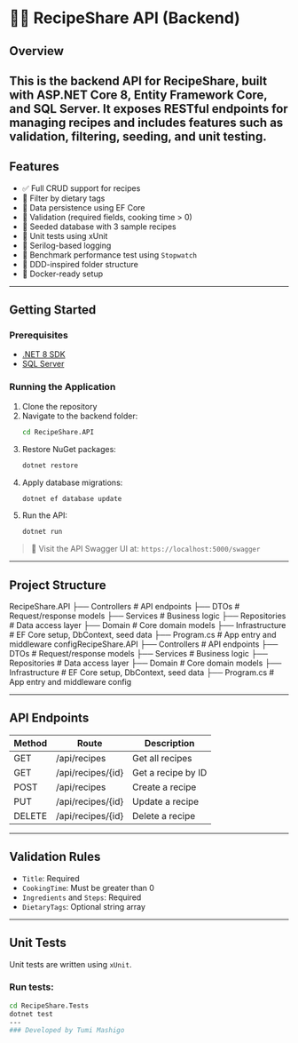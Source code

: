 # 🧑‍🍳 RecipeShare API (Backend)
## Overview
This is the backend API for RecipeShare, built with **ASP.NET Core 8**, **Entity Framework Core**, and **SQL Server**. It exposes RESTful endpoints for managing recipes and includes features such as validation, filtering, seeding, and unit testing.
---
## Features
- ✅ Full CRUD support for recipes
- 🔎 Filter by dietary tags
- 💾 Data persistence using EF Core
- 🧪 Validation (required fields, cooking time > 0)
- 🌱 Seeded database with 3 sample recipes
- 🧪 Unit tests using xUnit
- 🐞 Serilog-based logging
- 🚀 Benchmark performance test using `Stopwatch`
- 🧱 DDD-inspired folder structure
- 🐳 Docker-ready setup
---
## Getting Started
### Prerequisites
- [.NET 8 SDK](https://dotnet.microsoft.com/download)
- [SQL Server](https://www.microsoft.com/en-us/sql-server)
### Running the Application
1. Clone the repository
2. Navigate to the backend folder:
   ```bash
   cd RecipeShare.API
   ```
3. Restore NuGet packages:
   ```bash
   dotnet restore
   ```
4. Apply database migrations:
   ```bash
   dotnet ef database update
   ```
5. Run the API:
   ```bash
   dotnet run
   ```
> 🧪 Visit the API Swagger UI at: `https://localhost:5000/swagger`
---
## Project Structure
RecipeShare.API
├── Controllers         # API endpoints
├── DTOs                # Request/response models
├── Services            # Business logic
├── Repositories        # Data access layer
├── Domain              # Core domain models
├── Infrastructure      # EF Core setup, DbContext, seed data
├── Program.cs          # App entry and middleware configRecipeShare.API
├── Controllers         # API endpoints
├── DTOs                # Request/response models
├── Services            # Business logic
├── Repositories        # Data access layer
├── Domain              # Core domain models
├── Infrastructure      # EF Core setup, DbContext, seed data
├── Program.cs          # App entry and middleware config

---
## API Endpoints
| Method | Route               | Description        |
|--------|---------------------|--------------------|
| GET    | /api/recipes        | Get all recipes    |
| GET    | /api/recipes/{id}   | Get a recipe by ID |
| POST   | /api/recipes        | Create a recipe    |
| PUT    | /api/recipes/{id}   | Update a recipe    |
| DELETE | /api/recipes/{id}   | Delete a recipe    |
---
## Validation Rules
- `Title`: Required
- `CookingTime`: Must be greater than 0
- `Ingredients` and `Steps`: Required
- `DietaryTags`: Optional string array
---
## Unit Tests
Unit tests are written using `xUnit`.
### Run tests:
```bash
cd RecipeShare.Tests
dotnet test
---
### Developed by Tumi Mashigo
